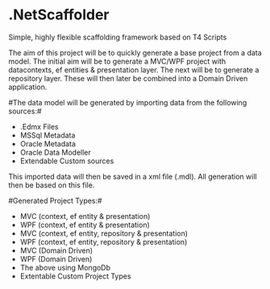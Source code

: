 # .NetScaffolder

Simple, highly flexible scaffolding framework based on T4 Scripts

The aim of this project will be to quickly generate a base project from a data model. The initial aim will be to generate a MVC/WPF project with datacontexts, ef entities & presentation layer. The next will be to generate a repository layer. These will then later be combined into a Domain Driven application. 

#The data model will be generated by importing data from the following sources:#

- .Edmx Files
- MSSql Metadata
- Oracle Metadata
- Oracle Data Modeller
- Extendable Custom sources

This imported data will then be saved in a xml file (.mdl). All generation will then be based on this file.

#Generated Project Types:#

- MVC (context, ef entity & presentation)
- WPF (context, ef entity & presentation)
- MVC (context, ef entity, repository & presentation)
- WPF (context, ef entity, repository & presentation)
- MVC (Domain Driven)
- WPF (Domain Driven)
- The above using MongoDb
- Extentable Custom Project Types








